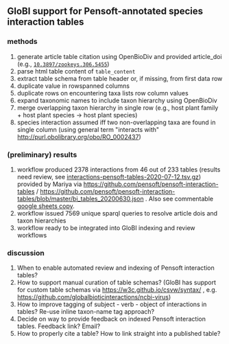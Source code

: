 
## GloBI support for Pensoft-annotated species interaction tables

### methods
1. generate article table citation using OpenBioDiv and provided article_doi (e.g., [```10.3897/zookeys.306.5455```](https://doi.org/10.3897/zookeys.306.5455))
1. parse html table content of ```table_content```
1. extract table schema from table header or, if missing, from first data row
1. duplicate value in rowspanned columns 
1. duplicate rows on encountering taxa lists row column values
1. expand taxonomic names to include taxon hierarchy using OpenBioDiv
1. merge overlapping taxon hierarchy in single row (e.g., host plant family + host plant species -> host plant species)
1. species interaction assumed iff two non-overlapping taxa are found in single column (using general term "interacts with" http://purl.obolibrary.org/obo/RO_0002437)

### (preliminary) results
1. workflow produced 2378 interactions from 46 out of 233 tables (results need review, see [interactions-pensoft-tables-2020-07-12.tsv.gz](interactions-pensoft-tables-2020-07-12.tsv.gz)) provided by Mariya via https://github.com/pensoft/pensoft-interaction-tables / https://github.com/pensoft/pensoft-interaction-tables/blob/master/bi_tables_20200630.json . Also see commentable [google sheets copy](https://docs.google.com/spreadsheets/d/1cXf_8WIgQzPDB0dxfHsiNZHw8Szprq2UB12R5_Qe1mk/edit?usp=sharing).
1. workflow issued 7569 unique sparql queries to resolve article dois and taxon hierarchies
1. workflow ready to be integrated into GloBI indexing and review workflows

### discussion
1. When to enable automated review and indexing of Pensoft interaction tables? 
2. How to support manual curation of table schemas? (GloBI has support for custom table schemas via https://w3c.github.io/csvw/syntax/ , e.g. https://github.com/globalbioticinteractions/ncbi-virus)
3. How to improve tagging of subject - verb - object of interactions in tables? Re-use inline taxon-name tag approach?
4. Decide on way to provide feedback on indexed Pensoft interaction tables. Feedback link? Email? 
5. How to properly cite a table? How to link straight into a published table? 


